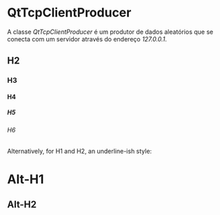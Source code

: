 # QtTcpClientProducer
  A classe *QtTcpClientProducer* é um produtor de dados aleatórios que
se conecta com um servidor através do endereço *127.0.0.1*.
## H2
### H3
#### H4
##### H5
###### H6

Alternatively, for H1 and H2, an underline-ish style:

Alt-H1
======

Alt-H2
------
